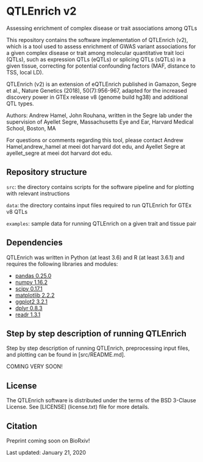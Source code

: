 # QTLEnrich v2
Assessing enrichment of complex disease or trait associations among QTLs

This repository contains the software implementation of QTLEnrich (v2), which is a tool used to assess enrichment of GWAS variant associations for a given complex disease or trait among molecular quantitative trait loci (QTLs), such as expression QTLs (eQTLs) or splicing QTLs (sQTLs) in a given tissue, correcting for potential confounding factors (MAF, distance to TSS, local LD).

QTLEnrich (v2) is an extension of eQTLEnrich published in Gamazon, Segre et al., Nature Genetics (2018), 50(7):956-967, adapted for the increased discovery power in GTEx release v8 (genome build hg38) and additional QTL types. 

Authors: Andrew Hamel, John Rouhana, written in the Segre lab under the supervision of Ayellet Segre, Massachusetts Eye and Ear, Harvard Medical School, Boston, MA

For questions or comments regarding this tool, please contact Andrew Hamel,andrew\_hamel at meei dot harvard dot edu, and Ayellet Segre at ayellet\_segre at meei dot harvard dot edu.

## Repository structure

`src`: the directory contains scripts for the software pipeline and for plotting with relevant instructions

`data`: the directory contains input files required to run QTLEnrich for GTEx v8 QTLs

`examples`: sample data for running QTLEnrich on a given trait and tissue pair


## Dependencies 

QTLEnrich was written in Python (at least 3.6) and R (at least 3.6.1) and requires the following libraries and modules:

  * [pandas 0.25.0](https://pandas.pydata.org/)
  * [numpy 1.16.2](https://www.scipy.org/install.html)
  * [scipy 0.17.1](https://www.scipy.org/install.html)
  * [matplotlib 2.2.2](https://matplotlib.org)
  * [ggplot2 3.2.1](https://ggplot2.tidyverse.org)
  * [dplyr 0.8.3](https://dplyr.tidyverse.org)
  * [readr 1.3.1](https://readr.tidyverse.org)

## Step by step description of running QTLEnrich

Step by step description of running QTLEnrich, preprocessing input files, and plotting can be found in [src/README.md].

COMING VERY SOON!

## License

The QTLEnrich software is distributed under the terms of the BSD 3-Clause License. See [LICENSE] (license.txt) file for more details.

## Citation

Preprint coming soon on BioRxiv!

Last updated: January 21, 2020
